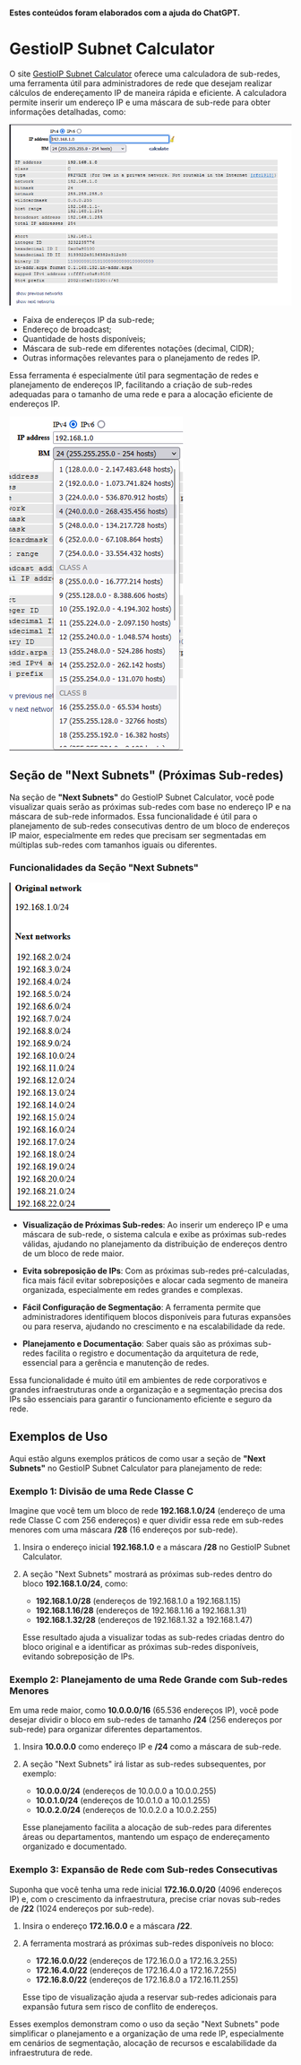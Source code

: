 
#### Estes conteúdos foram elaborados com a ajuda do ChatGPT.
# GestioIP Subnet Calculator

O site [GestioIP Subnet Calculator](http://www.gestioip.net/cgi-bin/subnet_calculator.cgi) oferece uma calculadora de sub-redes, uma ferramenta útil para administradores de rede que desejam realizar cálculos de endereçamento IP de maneira rápida e eficiente. A calculadora permite inserir um endereço IP e uma máscara de sub-rede para obter informações detalhadas, como:

![Minha imagem](https://github.com/mateusfilipeferraz/Redes-e-infraestrutura/blob/main/Dicas%20de%20Ferramentas/GestioIP%20Subnet%20Calculator/Screenshot_1.png)

- Faixa de endereços IP da sub-rede;
- Endereço de broadcast;
- Quantidade de hosts disponíveis;
- Máscara de sub-rede em diferentes notações (decimal, CIDR);
- Outras informações relevantes para o planejamento de redes IP.

Essa ferramenta é especialmente útil para segmentação de redes e planejamento de endereços IP, facilitando a criação de sub-redes adequadas para o tamanho de uma rede e para a alocação eficiente de endereços IP.

![Minha imagem](https://github.com/mateusfilipeferraz/Redes-e-infraestrutura/blob/main/Dicas%20de%20Ferramentas/GestioIP%20Subnet%20Calculator/Screenshot_2.png)


## Seção de "Next Subnets" (Próximas Sub-redes)

Na seção de **"Next Subnets"** do GestioIP Subnet Calculator, você pode visualizar quais serão as próximas sub-redes com base no endereço IP e na máscara de sub-rede informados. Essa funcionalidade é útil para o planejamento de sub-redes consecutivas dentro de um bloco de endereços IP maior, especialmente em redes que precisam ser segmentadas em múltiplas sub-redes com tamanhos iguais ou diferentes.

### Funcionalidades da Seção "Next Subnets"

![Minha imagem](https://github.com/mateusfilipeferraz/Redes-e-infraestrutura/blob/main/Dicas%20de%20Ferramentas/GestioIP%20Subnet%20Calculator/Screenshot_3.png)


- **Visualização de Próximas Sub-redes**: Ao inserir um endereço IP e uma máscara de sub-rede, o sistema calcula e exibe as próximas sub-redes válidas, ajudando no planejamento da distribuição de endereços dentro de um bloco de rede maior.

- **Evita sobreposição de IPs**: Com as próximas sub-redes pré-calculadas, fica mais fácil evitar sobreposições e alocar cada segmento de maneira organizada, especialmente em redes grandes e complexas.

- **Fácil Configuração de Segmentação**: A ferramenta permite que administradores identifiquem blocos disponíveis para futuras expansões ou para reserva, ajudando no crescimento e na escalabilidade da rede.

- **Planejamento e Documentação**: Saber quais são as próximas sub-redes facilita o registro e documentação da arquitetura de rede, essencial para a gerência e manutenção de redes.

Essa funcionalidade é muito útil em ambientes de rede corporativos e grandes infraestruturas onde a organização e a segmentação precisa dos IPs são essenciais para garantir o funcionamento eficiente e seguro da rede.

## Exemplos de Uso

Aqui estão alguns exemplos práticos de como usar a seção de **"Next Subnets"** no GestioIP Subnet Calculator para planejamento de rede:

### Exemplo 1: Divisão de uma Rede Classe C

Imagine que você tem um bloco de rede **192.168.1.0/24** (endereço de uma rede Classe C com 256 endereços) e quer dividir essa rede em sub-redes menores com uma máscara **/28** (16 endereços por sub-rede).

1. Insira o endereço inicial **192.168.1.0** e a máscara **/28** no GestioIP Subnet Calculator.
2. A seção "Next Subnets" mostrará as próximas sub-redes dentro do bloco **192.168.1.0/24**, como:
   - **192.168.1.0/28** (endereços de 192.168.1.0 a 192.168.1.15)
   - **192.168.1.16/28** (endereços de 192.168.1.16 a 192.168.1.31)
   - **192.168.1.32/28** (endereços de 192.168.1.32 a 192.168.1.47)
   
   Esse resultado ajuda a visualizar todas as sub-redes criadas dentro do bloco original e a identificar as próximas sub-redes disponíveis, evitando sobreposição de IPs.

### Exemplo 2: Planejamento de uma Rede Grande com Sub-redes Menores

Em uma rede maior, como **10.0.0.0/16** (65.536 endereços IP), você pode desejar dividir o bloco em sub-redes de tamanho **/24** (256 endereços por sub-rede) para organizar diferentes departamentos.

1. Insira **10.0.0.0** como endereço IP e **/24** como a máscara de sub-rede.
2. A seção "Next Subnets" irá listar as sub-redes subsequentes, por exemplo:
   - **10.0.0.0/24** (endereços de 10.0.0.0 a 10.0.0.255)
   - **10.0.1.0/24** (endereços de 10.0.1.0 a 10.0.1.255)
   - **10.0.2.0/24** (endereços de 10.0.2.0 a 10.0.2.255)
   
   Esse planejamento facilita a alocação de sub-redes para diferentes áreas ou departamentos, mantendo um espaço de endereçamento organizado e documentado.

### Exemplo 3: Expansão de Rede com Sub-redes Consecutivas

Suponha que você tenha uma rede inicial **172.16.0.0/20** (4096 endereços IP) e, com o crescimento da infraestrutura, precise criar novas sub-redes de **/22** (1024 endereços por sub-rede).

1. Insira o endereço **172.16.0.0** e a máscara **/22**.
2. A ferramenta mostrará as próximas sub-redes disponíveis no bloco:
   - **172.16.0.0/22** (endereços de 172.16.0.0 a 172.16.3.255)
   - **172.16.4.0/22** (endereços de 172.16.4.0 a 172.16.7.255)
   - **172.16.8.0/22** (endereços de 172.16.8.0 a 172.16.11.255)
   
   Esse tipo de visualização ajuda a reservar sub-redes adicionais para expansão futura sem risco de conflito de endereços.

Esses exemplos demonstram como o uso da seção "Next Subnets" pode simplificar o planejamento e a organização de uma rede IP, especialmente em cenários de segmentação, alocação de recursos e escalabilidade da infraestrutura de rede.
```
